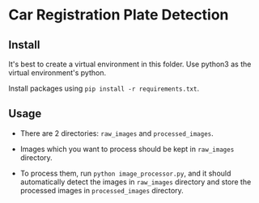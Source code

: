 # Car Registration Plate Detection

## Install

It's best to create a virtual environment in this folder. Use python3 as the virtual environment's python.

Install packages using `pip install -r requirements.txt`.

## Usage

- There are 2 directories: `raw_images` and `processed_images`.

- Images which you want to process should be kept in `raw_images` directory.
- To process them, run `python image_processor.py`, and it should automatically detect the images in `raw_images` directory and store the processed images in `processed_images` directory.
